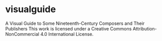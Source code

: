 # visualguide
A Visual Guide to Some Nineteenth-Century Composers and Their Publishers
This work is licensed under a Creative Commons Attribution-NonCommercial 4.0 International License.
